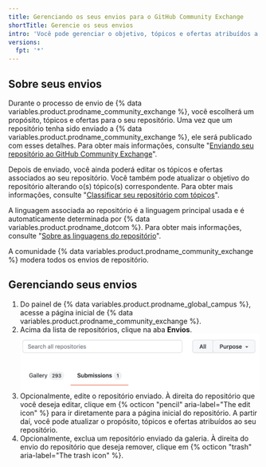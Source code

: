 ```yaml
---
title: Gerenciando os seus envios para o GitHub Community Exchange
shortTitle: Gerencie os seus envios
intro: 'Você pode gerenciar o objetivo, tópicos e ofertas atribuídos a cada um dos repositórios na galeria de {% data variables.product.prodname_community_exchange %} ou excluir seus envios de repositório.'
versions:
  fpt: '*'
---
```


## Sobre seus envios

Durante o processo de envio de {% data variables.product.prodname_community_exchange %}, você escolherá um propósito, tópicos e ofertas para o seu repositório. Uma vez que um repositório tenha sido enviado a {% data variables.product.prodname_community_exchange %}, ele será publicado com esses detalhes. Para obter mais informações, consulte "[Enviando seu repositório ao GitHub Community Exchange](/education/contribute-with-github-community-exchange/submitting-your-repository-to-github-community-exchange)".

Depois de enviado, você ainda poderá editar os tópicos e ofertas associados ao seu repositório. Você também pode atualizar o objetivo do repositório alterando o(s) tópico(s) correspondente. Para obter mais informações, consulte "[Classificar seu repositório com tópicos](/repositories/managing-your-repositorys-settings-and-features/customizing-your-repository/classifying-your-repository-with-topics)".

A linguagem associada ao repositório é a linguagem principal usada e é automaticamente determinada por {% data variables.product.prodname_dotcom %}. Para obter mais informações, consulte "[Sobre as linguagens do repositório](/repositories/managing-your-repositorys-settings-and-features/customizing-your-repository/about-repository-languages)".

A comunidade {% data variables.product.prodname_community_exchange %} modera todos os envios de repositório.

## Gerenciando seus envios

1. Do painel de {% data variables.product.prodname_global_campus %}, acesse a página inicial de {% data variables.product.prodname_community_exchange %}.
1. Acima da lista de repositórios, clique na aba **Envios**. ![Captura de tela da aba Envios](/assets/images/help/education/community-exchange-submissions-tab.png)
1. Opcionalmente, edite o repositório enviado. À direita do repositório que você deseja editar, clique em {% octicon "pencil" aria-label="The edit icon" %} para ir diretamente para a página inicial do repositório. A partir daí, você pode atualizar o propósito, tópicos e ofertas atribuídos ao seu repositório.
1. Opcionalmente, exclua um repositório enviado da galeria. À direita do envio do repositório que deseja remover, clique em {% octicon "trash" aria-label="The trash icon" %}.
